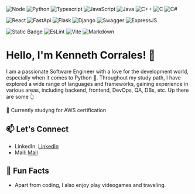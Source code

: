 ![Node](https://img.shields.io/badge/Node.js-339933?style=for-the-badge&logo=nodedotjs&logoColor=white)
![Python](https://img.shields.io/badge/python-3670A0?style=for-the-badge&logo=python&logoColor=ffdd54)
![Typescript](https://img.shields.io/badge/TypeScript-007ACC?style=for-the-badge&logo=typescript&logoColor=white)
![JavaScript](https://img.shields.io/badge/javascript-%23323330.svg?style=for-the-badge&logo=javascript&logoColor=%23F7DF1E)
![Java](https://img.shields.io/badge/Java-ED8B00?style=for-the-badge&logo=openjdk&logoColor=white)
![C++](https://img.shields.io/badge/C%2B%2B-00599C?style=for-the-badge&logo=c%2B%2B&logoColor=white)
![C](https://img.shields.io/badge/C-00599C?style=for-the-badge&logo=c&logoColor=white)
![C#](https://img.shields.io/badge/c%23-%23239120.svg?style=for-the-badge&logo=c-sharp&logoColor=white)

![React](https://img.shields.io/badge/React-20232A?style=for-the-badge&logo=react&logoColor=61DAFB)
![FastApi](https://img.shields.io/badge/fastapi-109989?style=for-the-badge&logo=FASTAPI&logoColor=white)
![Flask](https://img.shields.io/badge/Flask-000000?style=for-the-badge&logo=flask&logoColor=white)
![Django](https://img.shields.io/badge/django-%23092E20.svg?style=for-the-badge&logo=django&logoColor=white)
![Swagger](https://img.shields.io/badge/Swagger-85EA2D?style=for-the-badge&logo=Swagger&logoColor=white)
![ExpressJS](https://img.shields.io/badge/Express.js-000000?style=for-the-badge&logo=express&logoColor=white)

![Static Badge](https://img.shields.io/badge/Visual_Studio_Code-0078D4?style=for-the-badge&logo=visual%20studio%20code&logoColor=white)
![EsLint](https://img.shields.io/badge/eslint-3A33D1?style=for-the-badge&logo=eslint&logoColor=white)
![Vite](https://img.shields.io/badge/Vite-B73BFE?style=for-the-badge&logo=vite&logoColor=FFD62E)
![Markdown](https://img.shields.io/badge/Markdown-000000?style=for-the-badge&logo=markdown&logoColor=white)




# Hello, I'm Kenneth Corrales! 👋

I am a passionate Software Engineer with a love for the development world, especially when it comes to Python 🐍. Throughout my study path, I have explored a wide range of languages and frameworks, gaining experience in various areas, including backend, frontend, DevOps, QA, DBs, etc. Up there are some 👆

🌱 Currently studyng for AWS certification

## 📫 Let's Connect

- LinkedIn: [LinkedIn](https://www.linkedin.com/in/kenneth-corrales-lizano/)
- Mail: [Mail](kcorrales33@gmail.com)

## 🎉 Fun Facts

- Apart from coding, I also enjoy play videogames and traveling.

